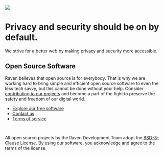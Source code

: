 ![](https://raw.githubusercontent.com/ravenarchive/.github/refs/main/profile/banner.png)

# Privacy and security should be on by default.

We strive for a better web by making privacy and security more accessible.

## Open Source Software

Raven believes that open source is for everybody. That is why we are working hard to bring simple and efficient open source software to even the less tech savvy, but this cannot be done without your help. Consider [contributing to our projects](https://github.com/orgs/ravenarchive/repositories) and become a part of the fight to preserve the safety and freedom of our digital world.

- [Explore our free software](https://ravendevteam.org/software)
- [Contact us](https://ravendevteam.org/contact/)
- [Terms of service](https://ravendevteam.org/terms/)

<br>

All open source projects by the Raven Development Team adopt the [BSD-3-Clause License](https://ravendevteam.org/files/BSD-3-Clause.txt). By using our software, you acknowledge and agree to the terms of the license.
